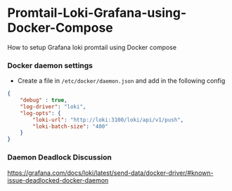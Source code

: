 # Promtail-Loki-Grafana-using-Docker-Compose
How to setup Grafana loki promtail using Docker compose

### Docker daemon settings
- Create a file in `/etc/docker/daemon.json` and add in the following config

```json
{
    "debug" : true,
    "log-driver": "loki",
    "log-opts": {
        "loki-url": "http://loki:3100/loki/api/v1/push",
        "loki-batch-size": "400"
    }
}
```

### Daemon Deadlock Discussion 

https://grafana.com/docs/loki/latest/send-data/docker-driver/#known-issue-deadlocked-docker-daemon 
